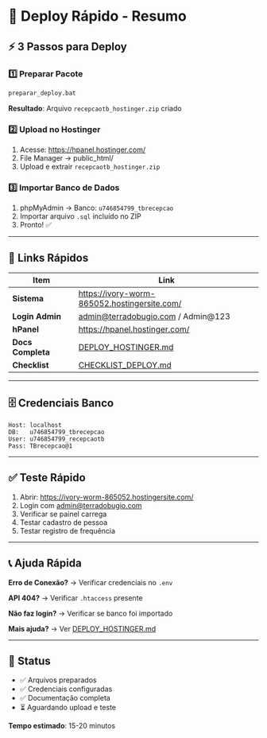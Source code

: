 # 🚀 Deploy Rápido - Resumo

## ⚡ 3 Passos para Deploy

### 1️⃣ Preparar Pacote
```bash
preparar_deploy.bat
```
**Resultado**: Arquivo `recepcaotb_hostinger.zip` criado

### 2️⃣ Upload no Hostinger
1. Acesse: https://hpanel.hostinger.com/
2. File Manager → public_html/
3. Upload e extrair `recepcaotb_hostinger.zip`

### 3️⃣ Importar Banco de Dados
1. phpMyAdmin → Banco: `u746854799_tbrecepcao`
2. Importar arquivo `.sql` incluído no ZIP
3. Pronto! ✅

---

## 🔗 Links Rápidos

| Item | Link |
|------|------|
| **Sistema** | https://ivory-worm-865052.hostingersite.com/ |
| **Login Admin** | admin@terradobugio.com / Admin@123 |
| **hPanel** | https://hpanel.hostinger.com/ |
| **Docs Completa** | [DEPLOY_HOSTINGER.md](DEPLOY_HOSTINGER.md) |
| **Checklist** | [CHECKLIST_DEPLOY.md](CHECKLIST_DEPLOY.md) |

---

## 🗄️ Credenciais Banco

```
Host: localhost
DB:   u746854799_tbrecepcao
User: u746854799_recepcaotb
Pass: TBrecepcao@1
```

---

## ✅ Teste Rápido

1. Abrir: https://ivory-worm-865052.hostingersite.com/
2. Login com admin@terradobugio.com
3. Verificar se painel carrega
4. Testar cadastro de pessoa
5. Testar registro de frequência

---

## 📞 Ajuda Rápida

**Erro de Conexão?**
→ Verificar credenciais no `.env`

**API 404?**
→ Verificar `.htaccess` presente

**Não faz login?**
→ Verificar se banco foi importado

**Mais ajuda?**
→ Ver [DEPLOY_HOSTINGER.md](DEPLOY_HOSTINGER.md)

---

## 🎯 Status

- ✅ Arquivos preparados
- ✅ Credenciais configuradas  
- ✅ Documentação completa
- ⏳ Aguardando upload e teste

**Tempo estimado**: 15-20 minutos
